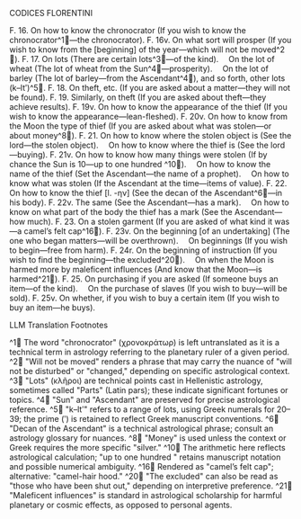 CODICES FLORENTINI

F. 16. On how to know the chronocrator (If you wish to know the chronocrator^1🤖—the chronocrator).
F. 16v. On what sort will prosper (If you wish to know from the [beginning] of the year—which will not be moved^2🤖).
F. 17. On lots (There are certain lots^3🤖—of the kind).
 On the lot of wheat (The lot of wheat from the Sun^4🤖—prosperity).
 On the lot of barley (The lot of barley—from the Ascendant^4🤖), and so forth, other lots (k–ltʹ)^5🤖.
F. 18. On theft, etc. (If you are asked about a matter—they will not be found).
F. 19. Similarly, on theft (If you are asked about theft—they achieve results).
F. 19v. On how to know the appearance of the thief (If you wish to know the appearance—lean-fleshed).
F. 20v. On how to know from the Moon the type of thief (If you are asked about what was stolen—or about money^8🤖).
F. 21. On how to know where the stolen object is (See the lord—the stolen object).
 On how to know where the thief is (See the lord—buying).
F. 21v. On how to know how many things were stolen (If by chance the Sun is 10—up to one hundred <sic>^10🤖).
 On how to know the name of the thief (Set the Ascendant—the name of a prophet).
 On how to know what was stolen (If the Ascendant at the time—items of value).
F. 22. On how to know the thief [l. -ην] (See the decan of the Ascendant^6🤖—in his body).
F. 22v. The same (See the Ascendant—has a mark).
 On how to know on what part of the body the thief has a mark (See the Ascendant—how much).
F. 23. On a stolen garment (If you are asked of what kind it was—a camel’s felt cap^16🤖).
F. 23v. On the beginning [of an undertaking] (The one who began matters—will be overthrown).
 On beginnings (If you wish to begin—free from harm).
F. 24r. On the beginning of instruction (If you wish to find the beginning—the excluded^20🤖).
 On when the Moon is harmed more by maleficent influences (And know that the Moon—is harmed^21🤖).
F. 25. On purchasing <sic> if you are asked (If someone buys an item—of the kind).
 On the purchase of slaves (If you wish to buy—will be sold).
F. 25v. On whether, if you wish to buy a certain <sic> item (If you wish to buy an item—he buys).


LLM Translation Footnotes

^1🤖 The word "chronocrator" (χρονοκράτωρ) is left untranslated as it is a technical term in astrology referring to the planetary ruler of a given period.
^2🤖 "Will not be moved" renders a phrase that may carry the nuance of "will not be disturbed" or "changed," depending on specific astrological context.
^3🤖 "Lots" (κλῆροι) are technical points cast in Hellenistic astrology, sometimes called "Parts" (Latin pars); these indicate significant fortunes or topics.
^4🤖 "Sun" and "Ascendant" are preserved for precise astrological reference.
^5🤖 "k–ltʹ" refers to a range of lots, using Greek numerals for 20–39; the prime (ʹ) is retained to reflect Greek manuscript conventions.
^6🤖 "Decan of the Ascendant" is a technical astrological phrase; consult an astrology glossary for nuances.
^8🤖 "Money" is used unless the context or Greek requires the more specific "silver."
^10🤖 The arithmetic here reflects astrological calculation; "up to one hundred <sic>" retains manuscript notation and possible numerical ambiguity.
^16🤖 Rendered as "camel’s felt cap"; alternative: "camel-hair hood."
^20🤖 "The excluded" can also be read as "those who have been shut out," depending on interpretive preference.
^21🤖 "Maleficent influences" is standard in astrological scholarship for harmful planetary or cosmic effects, as opposed to personal agents.